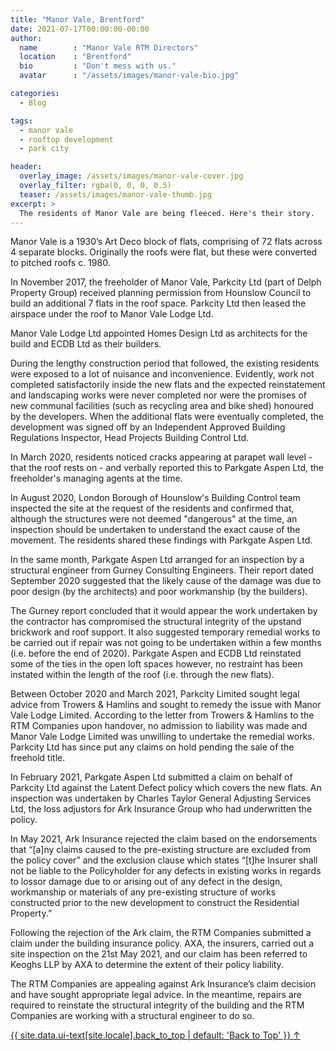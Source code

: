 ```yaml
---
title: "Manor Vale, Brentford"
date: 2021-07-17T00:00:00-00:00
author:
  name        : "Manor Vale RTM Directors"
  location    : "Brentford"
  bio         : "Don't mess with us."
  avatar      : "/assets/images/manor-vale-bio.jpg"

categories:
  - Blog

tags:
  - manor vale
  - rooftop development
  - park city

header:
  overlay_image: /assets/images/manor-vale-cover.jpg
  overlay_filter: rgba(0, 0, 0, 0.5)
  teaser: /assets/images/manor-vale-thumb.jpg
excerpt: >
  The residents of Manor Vale are being fleeced. Here's their story.
---
```


Manor Vale is a 1930’s Art Deco block of flats, comprising of 72  flats across 4 separate blocks.  Originally the roofs were flat, but these were converted to pitched roofs c. 1980. 

In November 2017, the freeholder of Manor Vale, Parkcity Ltd (part of Delph Property Group) received planning permission from Hounslow Council to build an additional 7 flats in the roof space. Parkcity Ltd then leased the airspace under the roof to Manor Vale Lodge Ltd. 

Manor Vale Lodge Ltd appointed Homes Design Ltd as architects for the build and ECDB Ltd as their builders. 

During the lengthy construction period that followed, the existing residents were exposed to a lot of nuisance and inconvenience. Evidently, work not completed satisfactorily inside the new flats and the expected reinstatement and landscaping works were never completed nor were the promises of new communal facilities (such as recycling area and bike shed) honoured by the developers. When the additional flats were eventually completed, the development was signed off by an Independent Approved Building Regulations Inspector, Head Projects Building Control Ltd. 

In March 2020, residents noticed cracks appearing at parapet wall level - that the roof rests on - and verbally reported this to Parkgate Aspen Ltd, the freeholder's managing agents at the time. 

In August 2020, London Borough of Hounslow's Building Control team inspected the site at the request of the residents and confirmed that, although the structures were not deemed "dangerous" at the time, an inspection should be undertaken to understand the exact cause of the movement. The residents shared these findings with Parkgate Aspen Ltd. 

In the same month, Parkgate Aspen Ltd arranged for an inspection by a structural engineer from Gurney Consulting Engineers. Their report dated September 2020 suggested that the likely cause of the damage was due to poor design (by the architects) and poor workmanship (by the builders). 

The Gurney report concluded that it would appear the work undertaken by the contractor has compromised the structural integrity of the upstand brickwork and roof support. It also suggested temporary remedial works to be carried out if repair was not going to be undertaken within a few months (i.e. before the
end of 2020). Parkgate Aspen and ECDB Ltd reinstated some of the ties in the open loft spaces however, no restraint has been instated within the length of the roof (i.e. through the new flats). 

Between October 2020 and March 2021, Parkcity Limited sought legal advice from Trowers & Hamlins and sought to remedy the issue with Manor Vale Lodge Limited. According to the letter from Trowers & Hamlins to the RTM Companies upon handover, no admission to liability was made and Manor Vale Lodge Limited was unwilling to undertake the remedial works. Parkcity Ltd has since put any claims on hold pending the sale of the freehold title. 

In February 2021, Parkgate Aspen Ltd submitted a claim on behalf of Parkcity Ltd against the Latent Defect policy which covers the new flats. An inspection was undertaken by Charles Taylor General Adjusting Services Ltd, the loss adjustors for Ark Insurance Group who had underwritten the policy. 

In May 2021, Ark Insurance rejected the claim based on the endorsements that “[a]ny claims  caused to the pre-existing structure are excluded from the policy cover” and the exclusion clause which states “[t]he Insurer shall  not  be  liable to the Policyholder for any defects in existing works in regards to lossor damage due to or arising out of any defect in the design, workmanship or materials of any pre-existing structure of works constructed prior to the new development to construct the Residential Property.” 

Following the rejection of the Ark claim, the RTM Companies submitted a claim  under the building insurance policy. AXA, the insurers, carried out a site inspection on the 21st May 2021, and our claim has been referred to Keoghs LLP by AXA to determine the extent of their policy liability. 

The RTM Companies are appealing against Ark Insurance’s claim decision and have sought appropriate legal advice. In the meantime, repairs are required to reinstate the structural integrity of the building and the RTM Companies are working with a structural engineer to do so.

<a href="#page-title" class="back-to-top">{{ site.data.ui-text[site.locale].back_to_top | default: 'Back to Top' }} &uarr;</a>